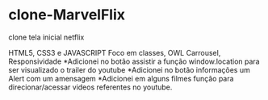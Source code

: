 # clone-MarvelFlix
clone tela inicial netflix

HTML5, CSS3 e JAVASCRIPT
Foco em classes, OWL Carrousel, Responsividade
*Adicionei no botão assistir a função window.location para ser visualizado o trailer do youtube 
*Adicionei no botão informações um Alert com um amensagem
*Adicionei em alguns filmes  função para direcionar/acessar videos referentes no youtube.
